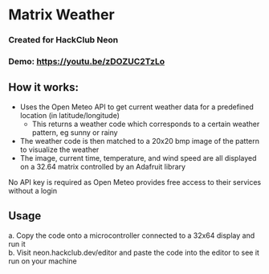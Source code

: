 # Matrix Weather

### Created for HackClub Neon

### Demo: https://youtu.be/zDOZUC2TzLo

## How it works:
- Uses the Open Meteo API to get current weather data for a predefined location (in latitude/longitude)
    - This returns a weather code which corresponds to a certain weather pattern, eg sunny or rainy
- The weather code is then matched to a 20x20 bmp image of the pattern to visualize the weather
- The image, current time, temperature, and wind speed are all displayed on a 32.64 matrix controlled by an Adafruit library

No API key is required as Open Meteo provides free access to their services without a login

## Usage
a. Copy the code onto a microcontroller connected to a 32x64 display and run it
<br>
b. Visit neon.hackclub.dev/editor and paste the code into the editor to see it run on your machine
